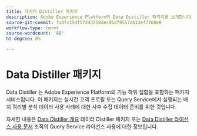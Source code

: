 ```yaml
---
title: 데이터 Distiller 패키지
description: Adobe Experience Platform의 Data Distiller 패키지를 소개합니다.
source-git-commit: fa4fc154f57243250dec9bdf9557db13ef7768e8
workflow-type: tm+mt
source-wordcount: '88'
ht-degree: 0%

---
```


# Data Distiller 패키지

Data Distiller 는 Adobe Experience Platform의 기능 하위 집합을 포함하는 패키지 서비스입니다. 이 패키지는 실시간 고객 프로필 또는 Query Service에서 실행되는 배치 쿼리별 분석 데이터 사용 사례에 대한 사후 수집 데이터 준비를 위한 것입니다.

자세한 내용은 [Data Distiller 개요](../data-distiller/overview.md) 데이터 Distiller 패키지 또는 [Data Distiller 라이선스 사용 문서](../data-distiller/license-usage.md) 조직의 Query Service 라이선스 사용에 대한 정보입니다.

